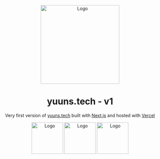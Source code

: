 <div align="center">
  <a href="https://www.yuuns.tech" target="_blank"><img alt="Logo" src="https://user-images.githubusercontent.com/42357900/218587106-9e98daa6-14bf-4244-9b04-781bdc39786b.svg" width="250" /></a>
</div>
<h1 align="center">
  yuuns.tech - v1
</h1>
<p align="center">
  Very first version of <a href="https://www.yuuns.tech" target="_blank">yuuns.tech</a> built with <a href="https://nextjs.org/" target="_blank">Next.js</a> and hosted with <a href="https://vercel.com/" target="_blank">Vercel</a>
</p>
<div align="center">
  <img alt="Logo" src="https://seeklogo.com/images/R/react-logo-7B3CE81517-seeklogo.com.png" width="100" />
  <img alt="Logo" src="https://upload.wikimedia.org/wikipedia/commons/d/d5/Tailwind_CSS_Logo.svg" width="100" />
  <img alt="Logo" src="https://i.imgur.com/ZtGiOAr.png" width="100" />
</div>
